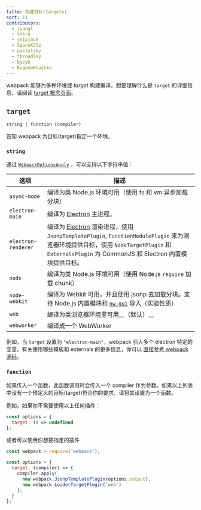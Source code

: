 ```yaml
---
title: 构建目标(targets)
sort: 11
contributors:
  - juangl
  - sokra
  - skipjack
  - SpaceK33z
  - pastelsky
  - tbroadley
  - byzyk
  - EugeneHlushko
---
```


webpack 能够为多种环境或 _target_ 构建编译。想要理解什么是 `target` 的详细信息，请阅读 [target 概念页面](/concepts/targets/)。

## `target`

`string | function (compiler)`

告知 webpack 为目标(target)指定一个环境。


### `string`

通过 [`WebpackOptionsApply`](https://github.com/webpack/webpack/blob/master/lib/WebpackOptionsApply.js) ，可以支持以下字符串值：

选项                | 描述
--------------------- | -----------------------
`async-node`          | 编译为类 Node.js 环境可用（使用 fs 和 vm 异步加载分块）
`electron-main`       | 编译为 [Electron](https://electronjs.org/) 主进程。
`electron-renderer`   | 编译为 [Electron](https://electronjs.org/) 渲染进程，使用 `JsonpTemplatePlugin`, `FunctionModulePlugin` 来为浏览器环境提供目标，使用 `NodeTargetPlugin` 和 `ExternalsPlugin` 为 CommonJS 和 Electron 内置模块提供目标。
`node`                | 编译为类 Node.js 环境可用（使用 Node.js `require` 加载 chunk）
`node-webkit`         | 编译为 Webkit 可用，并且使用 jsonp 去加载分块。支持 Node.js 内置模块和 [`nw.gui`](http://docs.nwjs.io/en/latest/) 导入（实验性质）
`web`                 | 编译为类浏览器环境里可用__（默认）__
`webworker`           | 编译成一个 WebWorker

例如，当 `target` 设置为 `"electron-main"`，webpack 引入多个 electron 特定的变量。有关使用哪些模板和 externals 的更多信息，你可以 [直接参考 webpack 源码](https://github.com/webpack/webpack/blob/master/lib/WebpackOptionsApply.js#L70-L185)。


### `function`

如果传入一个函数，此函数调用时会传入一个 compiler 作为参数。如果以上列表中没有一个预定义的目标(target)符合你的要求，请将其设置为一个函数。

例如，如果你不需要使用以上任何插件：

```js
const options = {
  target: () => undefined
};
```

或者可以使用你想要指定的插件

```js
const webpack = require('webpack');

const options = {
  target: (compiler) => {
    compiler.apply(
      new webpack.JsonpTemplatePlugin(options.output),
      new webpack.LoaderTargetPlugin('web')
    );
  }
};
```
